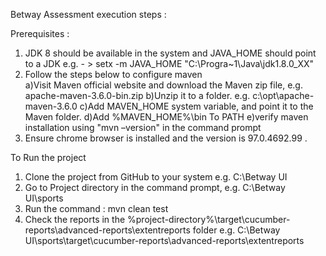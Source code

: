 Betway Assessment execution steps :

Prerequisites : 
1) JDK 8 should be available in the system and JAVA_HOME should point to a JDK
   e.g. - > setx -m JAVA_HOME "C:\Progra~1\Java\jdk1.8.0_XX"
2) Follow the steps below to configure maven  
      a)Visit Maven official website and download the Maven zip file, e.g. apache-maven-3.6.0-bin.zip
      b)Unzip it to a folder. e.g. c:\opt\apache-maven-3.6.0
      c)Add MAVEN_HOME system variable, and point it to the Maven folder.
      d)Add %MAVEN_HOME%\bin To PATH
      e)verify maven installation using "mvn –version" in the command prompt 
3) Ensure chrome browser is installed and the version is 97.0.4692.99 . 

To Run the project 
1) Clone the project from GitHub to your system e.g. C:\Betway UI
2) Go to Project directory in the command prompt, e.g. C:\Betway UI\sports
3) Run the command :  mvn clean test 
4) Check the reports in the %project-directory%\target\cucumber-reports\advanced-reports\extentreports folder 
    e.g. C:\Betway UI\sports\target\cucumber-reports\advanced-reports\extentreports
